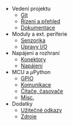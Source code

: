 - Vedení projektu
	- [Git](git)
	- [Řízení a přehled](project_management)
	- [Dokumentace](docs)
- Moduly a ext. periferie
	- [Senzorika](sensors)
	- [Úpravy I/O](io_expansion)
- Napájení a rozhraní
	- [Konektory](connectors)
	- [Napájení](pwr_mngmt)
- MCU a $\mu$Python
	- [GPIO](gpio)
	- [Komunikace](comms)
	- [Čítače, časovače](timers_counters)
	- [Misc.](misc)
- Dodatky
	- [Užitečné odkazy](helpful_links)
	- [Zdroje](sources)